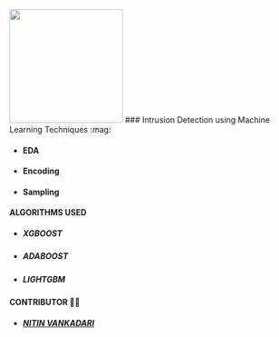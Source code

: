 <img src="https://miro.medium.com/max/1024/1*dSn6e4V_cP-5Nm9LhACpLw.png" height="200px" width=200>
### Intrusion Detection using Machine Learning Techniques :mag:

  - #### EDA
  - #### Encoding
  - #### Sampling

#### ALGORITHMS USED
- ##### XGBOOST
- ##### ADABOOST
- ##### LIGHTGBM
#### CONTRIBUTOR  :man_student:
- ##### <a href="https://github.com/NitinV2000">NITIN VANKADARI</a>
